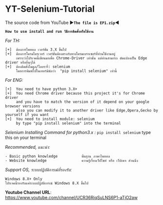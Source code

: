 # YT-Selenium-Tutorial
The source code from YouTube  ►**`The file is EP1.zip`**◄

**`How to use install and run
วิธีการติดตั้งหรือใช้งาน`**

*For TH:*

    [+]  ต้องการไพทอล เวอร์ชั่น 3.X ขึ้นไป
    [+]  ต้องการโครมไดรเวอร์ เวอร์ชั่นต้องตรงกับทางโครมเบราเซอร์ที่ท่านใช้งานอยู่
         เพราะว่าโปรเจคนี้เขียนมาเพื่อ Chrome-Driver เท่านั้น แต่ท่านสามารถ ดัดแปลงเป็น Edge driver หรืออื่นๆได้
    [+]  ต้องติดตั้งโมดูล/ไลบรารี่: selenium
         โดยการพิมพ์ไปในเทอร์มินัลว่า  "pip install selenium" เท่านี้

*For ENG:*

    [+]  You need to have python 3.X+
    [+]  You need Chrome driver because this project it's for Chrome driver
         and you have to match the version of it depend on your google browser versions
         also you can modify it to another driver like Edge,Opera,Gecko by yourself if you want
    [+]  You need to install module: selenium
         by type "pip install selenium" into the terminal

*Selenium Installing Command for python3.x :*
`pip install selenium` type this on your terminal

*Recommended, แนะนำ:*

    - Basic python knowledge           พื้นฐาน ภาษาไพทอล
    - Website knowledge                ความรู้เรื่องเว็ปไซท์ หรือ เว็ปเพจ ส่วนนึง


*Support OS, ระบบปฎิบัติการณ์ที่รองรับ:*

    Windows 8.X+ Only
    โปรเจคนี้รองรับแค่ระบบปฎิบัติการณ์ Windows 8.X ขึ้นไป


**Youtube Channel URL**: https://www.youtube.com/channel/UCR36RiqSuLNS6P1-aTjO2aw
